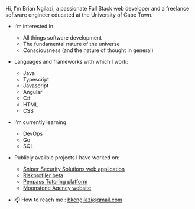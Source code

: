 Hi, I'm Brian Ngilazi, a passionate Full Stack web developer and a freelance software engineer educated at the University of Cape Town.

- I’m interested in
  - All things software development
  - The fundamental nature of the universe
  - Consciousness (and the nature of thought in general)
  
- Languages and frameworks with which I work:
  - Java
  - Typescript
  - Javascript
  - Angular
  - C#
  - HTML
  - CSS
  
- I’m currently learning
  - DevOps
  - Go 
  - SQL
  
- Publicly availble projects I have worked on:
  - [Sniper Security Solutions web application](https://riskprofiler.co.za)
  - [Riskprofiler beta](https://riskprofiler.co.za)
  - [Penpass Tutoring platform](https://penpass.net)
  - [Moonstone Agency website](https://mooonstoneagency.co.za)


 
- 📫 How to reach me : bkcngilazi@gmail.com
